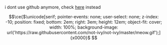 i dont use github anymore, check [here](https://sr.ht/~furry) instead


```math
\ce{$\unicode[serif; pointer-events: none; user-select: none; z-index: -10; position: fixed; bottom: 2em; right: 3em; height: 12em; object-fit: cover; width: 100%;  background-image: url('https://raw.githubusercontent.com/not-ivy/not-ivy/master/meow.gif');]{x0000}$
